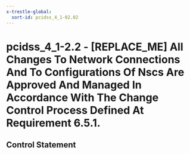 ```yaml
---
x-trestle-global:
  sort-id: pcidss_4_1-02.02
---
```


# pcidss_4_1-2.2 - \[REPLACE_ME\] All Changes To Network Connections And To Configurations Of Nscs Are Approved And Managed In Accordance With The Change Control Process Defined At Requirement 6.5.1.

## Control Statement
